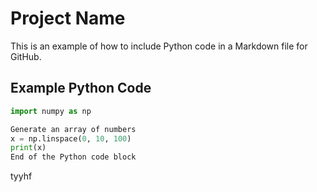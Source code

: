 # Project Name

This is an example of how to include Python code in a Markdown file for GitHub.

## Example Python Code
```python
import numpy as np

Generate an array of numbers
x = np.linspace(0, 10, 100)
print(x)
End of the Python code block
```


tyyhf
